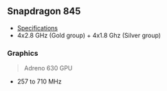 ## Snapdragon 845

- [Specifications](https://www.qualcomm.com/products/technology/processors/application-processors/sdm845)
- 4x2.8 GHz (Gold group) + 4x1.8 Ghz (Silver group)

### Graphics
> Adreno 630 GPU
- 257 to 710 MHz
